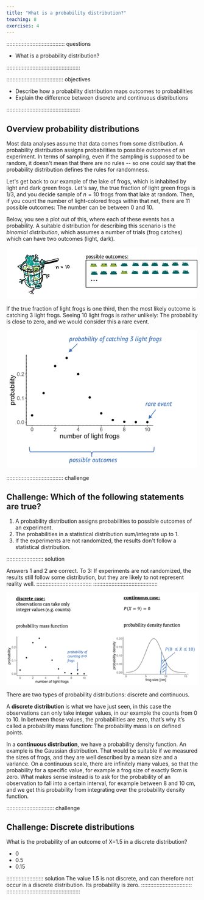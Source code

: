 ```yaml
---
title: "What is a probability distribution?"
teaching: 8
exercises: 4
---
```


:::::::::::::::::::::::::::::::::::::: questions 

- What is a probability distribution?

::::::::::::::::::::::::::::::::::::::::::::::::

::::::::::::::::::::::::::::::::::::: objectives

- Describe how a probability distribution maps outcomes to probabilities
- Explain the difference between discrete and continuous distributions

::::::::::::::::::::::::::::::::::::::::::::::::

## Overview probability distributions

Most data analyses assume that data comes from some distribution. A probability distribution assigns probabilities to possible outcomes of an experiment. In terms of sampling, even if the sampling is supposed to be random, it doesn't mean that there are no rules -- so one could say that the probability distribution defines the rules for randomness.  

Let's get back to our example of the lake of frogs, which is inhabited by light and dark green frogs. Let's say, the true fraction of light green frogs is $1/3$, and you decide sample of $n=10$ frogs from that lake at random.
Then, if you count the number of light-colored frogs within that net, there are 11 possible outcomes: The number can be between 0 and 10.


Below, you see a plot out of this, where each of these events has a probability. A suitable distribution for describing this scenario is the *binomial distribution*, which assumes a number of trials (frog catches) which can have two outcomes (light, dark).

<p align="center">
<img src="/fig/sampling-frogs-2.png" width="500"/>
</p>


If the true fraction of light frogs is one third, then the most likely outcome is catching 3 light frogs. Seeing 10 light frogs is rather unlikely: The probability is close to zero, and we would consider this a rare event. 

<p align="center">
<img src="/fig/sampling-frogs-3.png" width="500"/>
</p>




::::::::::::::::::::::::::::::::::::: challenge 
## Challenge: Which of the following statements are true?  

1. A probability distribution assigns probabilities to possible outcomes of an experiment.  
2. The probabilities in a statistical distribution sum/integrate up to 1.  
3. If the experiments are not randomized, the results don't follow a statistical distribution.  

:::::::::::::::::::::::: solution 

Answers 1 and 2 are correct. To 3: If experiments are not randomized, the results still follow some distribution, but they are likely to not represent reality well.
::::::::::::::::::::::::::::::::::::
::::::::::::::::::::::::::::::::::::::::::


<p align="center">
<img src="/fig/distributions-1.png" width="800"/>
</p>


There are two types of probability distributions: discrete and continuous.

A **discrete distribution** is what we have just seen, in this case the observations can only take integer values, in our example the counts from 0 to 10. In between those values, the probabilities are zero, that’s why it’s called a probability mass function: The probability mass is on defined points.

In a **continuous distribution**, we have a probability density function. An example is the Gaussian distribution. That would be suitable if we measured the sizes of frogs, and they are well described by a mean size and a variance. On a continuous scale, there are infinitely many values, so that the probability for a specific value, for example a frog size of exactly 9cm is zero. 
What makes sense instead is to ask for the probability of an observation to fall into a certain interval, for example between 8 and 10 cm, and we get this probability from integrating over the probability density function.


::::::::::::::::::::::::::::::: challenge
## Challenge: Discrete distributions

What is the probability of an outcome of X=1.5 in a discrete distribution?

- 0 
- 0.5 
- 0.15 

:::::::::::::::::::::::: solution 
The value $1.5$ is not discrete, and can therefore not occur in a discrete distribution. Its probability is zero. 
:::::::::::::::::::::::::::::::::
::::::::::::::::::::::::::::::::::::::::::::::::

